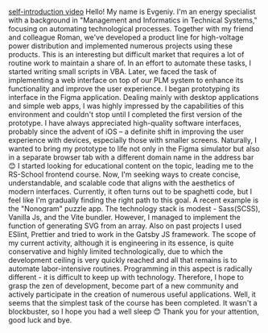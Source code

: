 [self-introduction video](https://youtu.be/iX25l_2JKBs)
Hello! My name is Evgeniy. I'm an energy specialist with a background in "Management and Informatics in Technical Systems," focusing on automating technological processes.
Together with my friend and colleague Roman, we've developed a product line for high-voltage power distribution and implemented numerous projects using these products. This is an interesting but difficult market that requires a lot of routine work to maintain a share of.
In an effort to automate these tasks, I started writing small scripts in VBA. Later, we faced the task of implementing a web interface on top of our PLM system to enhance its functionality and improve the user experience. I began prototyping its interface in the Figma application. Dealing mainly with desktop applications and simple web apps, I was highly impressed by the capabilities of this environment and couldn't stop until I completed the first version of the prototype.
I have always appreciated high-quality software interfaces, probably since the advent of iOS – a definite shift in improving the user experience with devices, especially those with smaller screens. Naturally, I wanted to bring my prototype to life not only in the Figma simulator but also in a separate browser tab with a different domain name in the address bar 😊 I started looking for educational content on the topic, leading me to the RS-School frontend course.
Now, I'm seeking ways to create concise, understandable, and scalable code that aligns with the aesthetics of modern interfaces. Currently, it often turns out to be spaghetti code, but I feel like I'm gradually finding the right path to this goal.
A recent example is the "Nonogram" puzzle app. The technology stack is modest - Sass(SCSS), Vanilla Js, and the Vite bundler. However, I managed to implement the function of generating SVG from an array. Also on past projects I used ESlint, Prettier and tried to work in the Gatsby JS framework.
The scope of my current activity, although it is engineering in its essence, is quite conservative and highly limited technologically, due to which the development ceiling is very quickly reached and all that remains is to automate labor-intensive routines. Programming in this aspect is radically different - it is difficult to keep up with technology. Therefore, I hope to grasp the zen of development, become part of a new community and actively participate in the creation of numerous useful applications.
Well, it seems that the simplest task of the course has been completed. It wasn't a blockbuster, so I hope you had a well sleep 😊 Thank you for your attention, good luck and bye.
